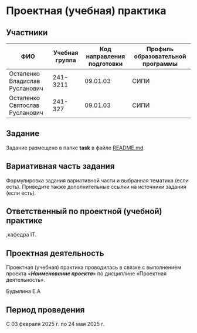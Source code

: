 # Проектная (учебная) практика

## Участники

| ФИО | Учебная группа | Код направления подготовки | Профиль образовательной программы |
|-|-|-|-|
| Остапенко Владислав Русланович  |241-3211|09.01.03|СИПИ|
| Остапенко Святослав Русланович  |241-327|09.01.03|СИПИ|

## Задание

Задание размещено в папке **task** в файле [README.md](task/README.md).

## Вариативная часть задания

Формулировка задания вариативной части и выбранная тематика (если есть). Приведите также дополнительные ссылки на источники задания (если есть).

## Ответственный по проектной (учебной) практике

,кафедра IT.

## Проектная деятельность

Проектная (учебная) практика проводилась в связке с выполнением проекта «***Наименование проекта***» по дисциплине «Проектная деятельность».

Будылина Е.А

## Период проведения

С 03 февраля 2025 г. по 24 мая 2025 г.
